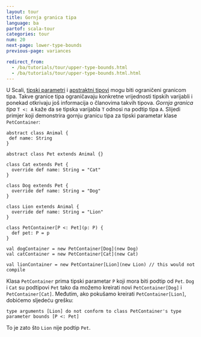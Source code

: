 ```yaml
---
layout: tour
title: Gornja granica tipa
language: ba
partof: scala-tour
categories: tour
num: 20
next-page: lower-type-bounds
previous-page: variances

redirect_from:
  - /ba/tutorials/tour/upper-type-bounds.html
  - /ba/tutorials/tour/upper-type-bounds.html.html
---
```


U Scali, [tipski parametri](generic-classes.html) i [apstraktni tipovi](abstract-type-members.html) mogu biti ograničeni granicom tipa.
Takve granice tipa ograničavaju konkretne vrijednosti tipskih varijabli i ponekad otkrivaju još informacija o članovima takvih tipova.
  _Gornja granica tipa_ `T <: A` kaže da se tipska varijabla `T` odnosi na podtip tipa `A`.
Slijedi primjer koji demonstrira gornju granicu tipa za tipski parametar klase `PetContainer`:

```tut
abstract class Animal {
 def name: String
}

abstract class Pet extends Animal {}

class Cat extends Pet {
  override def name: String = "Cat"
}

class Dog extends Pet {
  override def name: String = "Dog"
}

class Lion extends Animal {
  override def name: String = "Lion"
}

class PetContainer[P <: Pet](p: P) {
  def pet: P = p
}

val dogContainer = new PetContainer[Dog](new Dog)
val catContainer = new PetContainer[Cat](new Cat)
```

```tut:fail
val lionContainer = new PetContainer[Lion](new Lion) // this would not compile
```
Klasa `PetContainer` prima tipski parametar `P` koji mora biti podtip od `Pet`. 
`Dog` i `Cat` su podtipovi `Pet` tako da možemo kreirati novi `PetContainer[Dog]` i `PetContainer[Cat]`. 
Međutim, ako pokušamo kreirati `PetContainer[Lion]`, dobićemo sljedeću grešku:

`type arguments [Lion] do not conform to class PetContainer's type parameter bounds [P <: Pet]`

To je zato što `Lion` nije podtip `Pet`.
